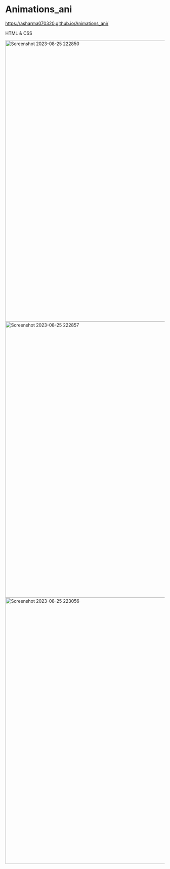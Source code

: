 # Animations_ani
https://asharma070320.github.io/Animations_ani/

HTML & CSS

<img width="888" alt="Screenshot 2023-08-25 222850" src="https://github.com/Asharma070320/Animations_ani/assets/127501344/70809020-fcbd-49bd-92a2-d77b1a607ca0">
<img width="871" alt="Screenshot 2023-08-25 222857" src="https://github.com/Asharma070320/Animations_ani/assets/127501344/10bde23a-8f52-4a0e-a249-fd251a434349">


<img width="840" alt="Screenshot 2023-08-25 223056" src="https://github.com/Asharma070320/Animations_ani/assets/127501344/f313336f-fa2f-4296-bf27-b35e2f21a1bc">
